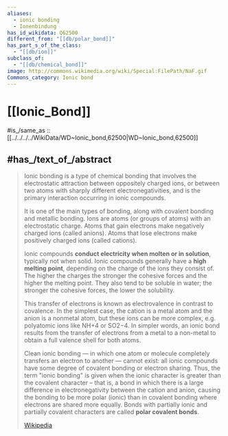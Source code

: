 ```yaml
---
aliases:
  - ionic bonding 
  - Ionenbindung 
has_id_wikidata: Q62500
different_from: "[[db/polar_bond]]"
has_part_s_of_the_class:
  - "[[db/ion]]"
subclass_of:
  - "[[db/chemical_bond]]"
image: http://commons.wikimedia.org/wiki/Special:FilePath/NaF.gif
Commons_category: Ionic bond
---
```


# [[Ionic_Bond]] 

#is_/same_as :: [[../../../../WikiData/WD~Ionic_bond,62500|WD~Ionic_bond,62500]] 

## #has_/text_of_/abstract 

> Ionic bonding is a type of chemical bonding 
> that involves the electrostatic attraction between oppositely charged ions, 
> or between two atoms with sharply different electronegativities, 
> and is the primary interaction occurring in ionic compounds. 
> 
> It is one of the main types of bonding, along with covalent bonding and metallic bonding. 
> Ions are atoms (or groups of atoms) with an electrostatic charge. 
> Atoms that gain electrons make negatively charged ions (called anions). 
> Atoms that lose electrons make positively charged ions (called cations). 
> 
> Ionic compounds **conduct electricity when molten or in solution**, typically not when solid. 
> Ionic compounds generally have a **high melting point**, depending on the charge of the ions they consist of. 
> The higher the charges the stronger the cohesive forces and the higher the melting point. 
> They also tend to be soluble in water; the stronger the cohesive forces, the lower the solubility.
>
> This transfer of electrons is known as electrovalence in contrast to covalence. 
> In the simplest case, the cation is a metal atom and the anion is a nonmetal atom, 
> but these ions can be more complex, e.g. polyatomic ions like NH+4 or SO2−4. 
> In simpler words, an ionic bond results from the transfer of electrons from a metal to a non-metal 
> to obtain a full valence shell for both atoms.
>
> Clean ionic bonding — in which one atom or molecule completely transfers an electron to another — 
> cannot exist: all ionic compounds have some degree of covalent bonding or electron sharing. 
> Thus, the term "ionic bonding" is given when the ionic character is greater than the covalent character – 
> that is, a bond in which there is a large difference in electronegativity between the cation and anion, 
> causing the bonding to be more polar (ionic) than in covalent bonding where electrons are shared more equally. 
> Bonds with partially ionic and partially covalent characters are called **polar covalent bonds**.
>
> [Wikipedia](https://en.wikipedia.org/wiki/Ionic%20bonding) 

